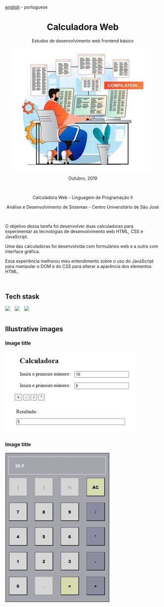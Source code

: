 <!-- LANGUAGE -->
<!-- LANGUAGE -->
<!-- LANGUAGE -->
[english](README.md) -
portuguese
<br>  


<!-- HEADER -->
<!-- HEADER -->
<!-- HEADER -->
<h1 align="center">Calculadora Web</h1>
<p align="center">Estudos de desenvolvimento web frontend básico</p>

<p align="center">
        <img    style="margin: auto; display: block;"
                src="../../resources/logo.jpg"/>
</p>


<!-- DATE -->
<!-- DATE -->
<!-- DATE -->
<p align="center">
        <span>Outubro</span>,
        <span>2019</span></p>
<br>


<!-- LOCAL -->
<!-- LOCAL -->
<!-- LOCAL -->
<p align="center">
        <span>Calculadora Web</span> -
        <span>Linguagem de Programação II</span></p>
<p align="center">
        <span>Análise e Desenvolvimento de Sistemas</span> -
        <span>Centro Universitário de São José</span></p>
<br>


<!-- TEXT -->
<!-- TEXT -->
<!-- TEXT -->
<!-- goals -->
<!--  just objectives, no results or opinions.-->
<p align="left">O objetivo dessa tarefa foi desenvolver duas calculadoras para experimentar as tecnologias de desenvolvimento web HTML, CSS e JavaScript.</p>
<!-- results -->
<!-- just results, no objectives or opinions -->
<p align="left">Uma das calculadoras foi desenvolvida com formulários web e a outra com interface gráfica.</p>
<!-- conclusion -->
<!-- just opinions, no objectives or results -->
<p align="left">Essa experiência melhorou meu entendimento sobre o uso do JavaScript para manipular o DOM e do CSS para alterar a aparência dos elementos HTML.</p>
<br>


<!-- TECH -->
<!-- TECH -->
<!-- TECH -->
## Tech stask
<div style="display: flex; justify-content: left;">
        <img    style="margin-right: 15px;"
                src="https://img.shields.io/badge/HTML5-E34F26?style=for-the-badge&logo=html5&logoColor=white"/>
        <img    style="margin-right: 15px;"
                src="https://img.shields.io/badge/CSS3-1572B6?style=for-the-badge&logo=css3&logoColor=white"/>
        <img    style="margin-right: 15px;"
                src="https://img.shields.io/badge/JavaScript-F7DF1E?style=for-the-badge&logo=javascript&logoColor=black"/>
</div>
<br>


<!-- IMAGES -->
<!-- IMAGES -->
<!-- IMAGES -->
## Illustrative images

### Image title
<div>
        <img    style="margin: 0; "
                src="resources/formCalculator_app0.jpg"/>
</div>

### Image title
<div>
        <img    style="margin: 0; "
                src="resources/cssCalculator_app0.jpg"/>
</div>